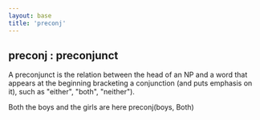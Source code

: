```yaml
---
layout: base
title: 'preconj'
---
```


## preconj : preconjunct

A preconjunct is the relation between the head of an NP and a word
that appears at the beginning bracketing a conjunction (and puts
emphasis on it), such as "either", "both", "neither").

<div class="sd-parse">
Both the boys and the girls are here
preconj(boys, Both)
</div>
